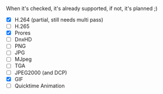 When it's checked, it's already supported, if not, it's planned ;)

- [x] H.264 (partial, still needs multi pass)
- [ ] H.265
- [x] Prores
- [ ] DnxHD
- [ ] PNG
- [ ] JPG
- [ ] MJpeg
- [ ] TGA
- [ ] JPEG2000 (and DCP)
- [x] GIF
- [ ] Quicktime Animation
